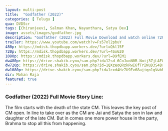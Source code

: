 ```yaml
---
layout: multi-post
title:  "Godfather (2022)"
categories: [ Telugu ]
qua: DVDScr
tags: [Chiranjeevi, Salman Khan, Nayanthara, Satya Dev]
image: assets/images/godfather.jpg
description: "Godfather (2022) Full Movie Download and watch online 720p low file size 500 mb."
trailer: https://www.youtube.com/watch?v=Fs57ol2pbuY
480p: https://mdisk.thopdbapp.workers.dev/?url=Qkl15F
720p: https://mdisk.thopdbapp.workers.dev/?url=4So620
1080p: https://mdisk.thopdbapp.workers.dev/?url=D9fEM1
dw480p: https://drive.shakib.cyou/sam.php?id=12sd-6CoJuoN0B-Noij3ZjLAEOKENaWyP
dw720p: https://drive.shakib.cyou/sam.php?id=1QXzeoQRzkRwI6fTrINuD3S4BrAFVOHzt
dw1080p: https://drive.shakib.cyou/sam.php?id=1cxd4Hz7U9Ev68ajiqo1gVwbRDzfqcCQ0
dir: Mohan Raja
featured: true
---
```


### Godfather (2022) Full Movie Story Line:
The film starts with the death of the state CM. This leaves the key post of CM open. In line to take over as the CM are Jai and Satya the son in law and daughter of the late CM. But in comes one more power house in the party, Brahma to stop all this from happening.

